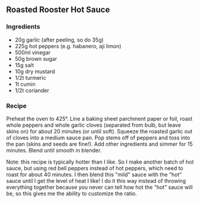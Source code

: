 ## Roasted Rooster Hot Sauce 

### Ingredients
* 20g garlic (after peeling, so do 35g)
* 225g hot peppers (e.g. habanero, aji limon)
* 500ml vinegar
* 50g brown sugar
* 15g salt
* 10g dry mustard
* 1/2t turmeric
* 1t cumin
* 1/2t coriander

### Recipe

Preheat the oven to 425°.  Line a baking sheet parchment paper or foil, roast whole peppers and whole garlic cloves (separated from bulb, but leave skins on) for about 20 minutes (or until soft).  Squeeze the roasted garlic out of cloves into a medium sauce pan.  Pop stems off of peppers and toss into the pan (skins and seeds are fine!).   Add other ingredients and simmer for 15 minutes.   Blend until smooth in blender. 

Note: this recipe is typically hotter than I like.  So I make another batch of hot sauce, but using red bell peppers instead of hot peppers, which need to roast for about 40 minutes. I then blend this "mild" sauce with the "hot" sauce until I get the level of heat I like!  I do it this way instead of throwing everything together because you never can tell how hot the "hot" sauce will be, so this gives me the ability to customize the ratio.

